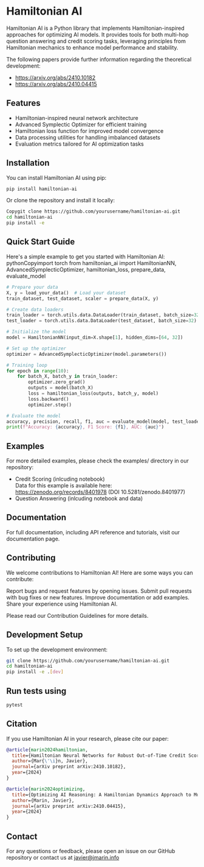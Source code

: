 # Hamiltonian AI

Hamiltonian AI is a Python library that implements Hamiltonian-inspired approaches for optimizing AI models. It provides tools for both multi-hop question answering and credit scoring tasks, leveraging principles from Hamiltonian mechanics to enhance model performance and stability.

The following papers provide further information regarding the theoretical development:
- https://arxiv.org/abs/2410.10182
- https://arxiv.org/abs/2410.04415

## Features

- Hamiltonian-inspired neural network architecture
- Advanced Symplectic Optimizer for efficient training
- Hamiltonian loss function for improved model convergence
- Data processing utilities for handling imbalanced datasets
- Evaluation metrics tailored for AI optimization tasks

## Installation

You can install Hamiltonian AI using pip:

```bash
pip install hamiltonian-ai
```

Or clone the repository and install it locally:

```bash
Copygit clone https://github.com/yourusername/hamiltonian-ai.git
cd hamiltonian-ai
pip install -e
```

## Quick Start Guide
Here's a simple example to get you started with Hamiltonian AI:
pythonCopyimport torch
from hamiltonian_ai import HamiltonianNN, AdvancedSymplecticOptimizer, hamiltonian_loss, prepare_data, evaluate_model
```python
# Prepare your data
X, y = load_your_data()  # Load your dataset
train_dataset, test_dataset, scaler = prepare_data(X, y)

# Create data loaders
train_loader = torch.utils.data.DataLoader(train_dataset, batch_size=32, shuffle=True)
test_loader = torch.utils.data.DataLoader(test_dataset, batch_size=32)

# Initialize the model
model = HamiltonianNN(input_dim=X.shape[1], hidden_dims=[64, 32])

# Set up the optimizer
optimizer = AdvancedSymplecticOptimizer(model.parameters())

# Training loop
for epoch in range(10):
    for batch_X, batch_y in train_loader:
        optimizer.zero_grad()
        outputs = model(batch_X)
        loss = hamiltonian_loss(outputs, batch_y, model)
        loss.backward()
        optimizer.step()

# Evaluate the model
accuracy, precision, recall, f1, auc = evaluate_model(model, test_loader, device='cpu')
print(f"Accuracy: {accuracy}, F1 Score: {f1}, AUC: {auc}")
```

## Examples
For more detailed examples, please check the examples/ directory in our repository:

- Credit Scoring (inlcuding notebook)</br>
   Data for this example is available here: https://zenodo.org/records/8401978  (DOI 10.5281/zenodo.8401977)
- Question Answering (inlcuding notebook and data)

## Documentation
For full documentation, including API reference and tutorials, visit our documentation page.


## Contributing
We welcome contributions to Hamiltonian AI! Here are some ways you can contribute:

Report bugs and request features by opening issues.
Submit pull requests with bug fixes or new features.
Improve documentation or add examples.
Share your experience using Hamiltonian AI.

Please read our Contribution Guidelines for more details.

## Development Setup
To set up the development environment:

```bash
git clone https://github.com/yourusername/hamiltonian-ai.git
cd hamiltonian-ai
pip install -e .[dev]
```

## Run tests using

```bash
pytest
```

## Citation

If you use Hamiltonian AI in your research, please cite our paper:

```BibTex
@article{marin2024hamiltonian,
  title={Hamiltonian Neural Networks for Robust Out-of-Time Credit Scoring},
  author={Mar{\'\i}n, Javier},
  journal={arXiv preprint arXiv:2410.10182},
  year={2024}
}
```

```BibTex
@article{marin2024optimizing,
  title={Optimizing AI Reasoning: A Hamiltonian Dynamics Approach to Multi-Hop Question Answering},
  author={Marin, Javier},
  journal={arXiv preprint arXiv:2410.04415},
  year={2024}
}
```

## Contact
For any questions or feedback, please open an issue on our GitHub repository or contact us at javier@jmarin.info

